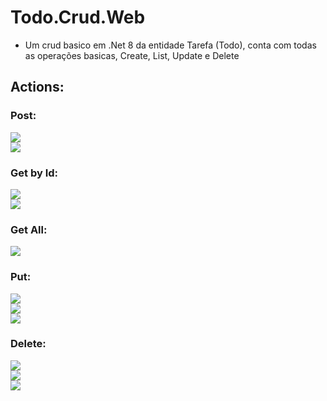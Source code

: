 # Todo.Crud.Web
- Um crud basico em .Net 8 da entidade Tarefa (Todo), conta com todas as operações basicas, Create, List, Update e Delete
## Actions:

### Post:
<div align="center" style="display: flex; flex-direction: column">
      <img src="https://github.com/diego-targino/Todo.Crud.Web/assets/72274854/62d5cecb-ced7-4374-94ec-58411e072ddc"/>
      <img src="https://github.com/diego-targino/Todo.Crud.Web/assets/72274854/8301f575-6846-4144-ba3d-6d93de1225ce"/>
</div>

### Get by Id:
<div align="center" style="display: flex; flex-direction: column">
      <img src="https://github.com/diego-targino/Todo.Crud.Web/assets/72274854/ce8cd121-930b-42b4-8ae8-dc2c3c37880b"/>
      <img src="https://github.com/diego-targino/Todo.Crud.Web/assets/72274854/0b8cca27-c044-459c-83cc-002788857d3b"/>
</div>

### Get All:
<div align="center" style="display: flex; flex-direction: column">
      <img src="https://github.com/diego-targino/Todo.Crud.Web/assets/72274854/2282f7f1-5913-4d99-8798-5e40a8276f6b"/>
</div>

### Put:
<div align="center" style="display: flex; flex-direction: column">
      <img src="https://github.com/diego-targino/Todo.Crud.Web/assets/72274854/47eb652b-e3cc-4dc9-8364-5d5f1831e020"/>
      <img src="https://github.com/diego-targino/Todo.Crud.Web/assets/72274854/518ca345-4513-484d-baf5-43fd3d636080"/>
      <img src="https://github.com/diego-targino/Todo.Crud.Web/assets/72274854/aa5fd7c0-601f-4887-ade0-0d7318ffa1b8"/>
</div>

### Delete:
<div align="center" style="display: flex; flex-direction: column">
      <img src="https://github.com/diego-targino/Todo.Crud.Web/assets/72274854/d0bec6e8-7b5b-4314-82e3-bc210ec8637b"/>
      <img src="https://github.com/diego-targino/Todo.Crud.Web/assets/72274854/dee4cbc4-fcb6-4d5f-90da-39289c739676"/>
      <img src="https://github.com/diego-targino/Todo.Crud.Web/assets/72274854/5a48cee9-c0f8-467c-8a80-f68b26a01f3a"/>
</div>

